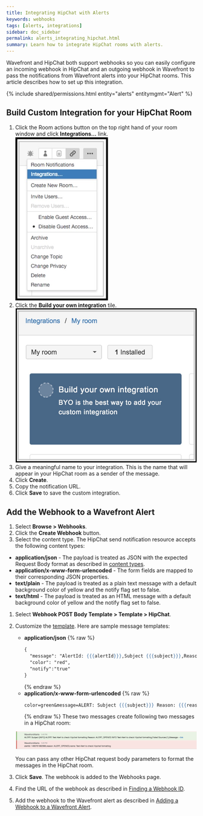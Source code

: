 ```yaml
---
title: Integrating HipChat with Alerts
keywords: webhooks
tags: [alerts, integrations]
sidebar: doc_sidebar
permalink: alerts_integrating_hipchat.html
summary: Learn how to integrate HipChat rooms with alerts.
---
```


Wavefront and HipChat both support webhooks so you can easily configure an incoming webhook in HipChat and an outgoing webhook in Wavefront to pass the notifications from Wavefront alerts into your HipChat rooms. This article describes how to set up this integration.
 
{% include shared/permissions.html entity="alerts" entitymgmt="Alert" %}


## Build Custom Integration for your HipChat Room

1. Click the Room actions button on the top right hand of your room window and click **Integrations...** link.
  ![hc_room_actions](images/hc_room_actions.png)
1. Click the **Build your own integration** tile.
  ![hc_integration](images/hc_integration.png)
1. Give a meaningful name to your integration. This is the name that will appear in your HipChat room as a sender of the message.
1. Click **Create**.
1. Copy the notification URL.
1. Click **Save** to save the custom integration.
 
## Add the Webhook to a Wavefront Alert
 1. Select **Browse > Webhooks**.
 1. Click the **Create Webhook** button.
 1. Select the content type. The HipChat send notification resource accepts the following content types:
  - **application/json** - The payload is treated as JSON with the expected Request Body format as described in [content types](https://www.hipchat.com/docs/apiv2/method/send_room_notification).
  - **application/x-www-form-urlencoded** - The form fields are mapped to their corresponding JSON properties.
  - **text/plain** - The payload is treated as a plain text message with a default background color of yellow and the notify flag set to false.
  - **text/html** - The payload is treated as an HTML message with a default background color of yellow and the notify flag set to false.
  1. Select **Webhook POST Body Template > Template > HipChat**.
  1. Customize the [template](alerts_integrating_webhooks.html#customizing-a-webhook-template). Here are sample message templates:

      - **application/json**
        {% raw %}
        ```handlebars
        {
          "message": "AlertId: {{{alertId}}},Subject {{{subject}}},Reason: {{{reason}}},Name: {{#jsonEscape}}{{{name}}}{{/jsonEscape}}",
          "color": "red",
          "notify":"true"
        }
        ```
        {% endraw %}
      - **application/x-www-form-urlencoded**
        {% raw %}
        ```handlebars
        color=green&message=ALERT: Subject {{{subject}}} Reason: {{{reason}}} {{{severity}}} {{{name}}},Failed Sources:{{{hostsFailingMessage}}},Message: {{{errorMessage}}} -%20  <a href={{{url}}}>link</a>
        ```
        {% endraw %}
      These two messages create following two messages in a HipChat room:

      ![hc_message](images/hc_message.png)

      You can pass any other HipChat request body parameters to format the messages in the HipChat room.

 1. Click **Save**. The webhook is added to the Webhooks page.
 1. Find the URL of the webhook as described in [Finding a Webhook ID](alerts_integrating_webhooks.html#finding-a-webhook-id).
 1. Add the webhook to the Wavefront alert as described in [Adding a Webhook to a Wavefront Alert](alerts_integrating_webhooks.html#adding-a-webhook-to-a-wavefront-alert).


